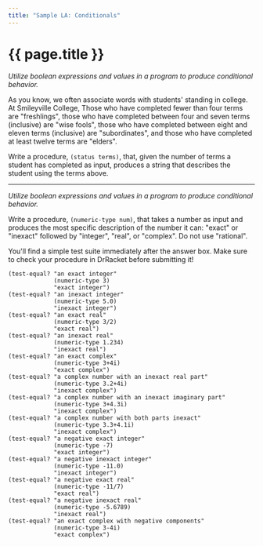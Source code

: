```yaml
---
title: "Sample LA: Conditionals"
---
```

# {{ page.title }}

_Utilize boolean expressions and values in a program to produce conditional behavior._

As you know, we often associate words with students' standing in college.  At Smileyville College, Those who have completed fewer than four terms are "freshlings", those who have completed between four and seven terms (inclusive) are "wise fools", those who have completed between eight and eleven terms (inclusive) are "subordinates", and those who have completed at least twelve terms are "elders".

Write a procedure, `(status terms)`, that, given the number of terms a student has completed as input, produces a string that describes the student using the terms above.

---

_Utilize boolean expressions and values in a program to produce conditional behavior._

Write a procedure, `(numeric-type num)`, that takes a number as input and produces the most specific description of the number it can: "exact" or "inexact" followed by "integer", "real", or "complex".  Do not use "rational".

You'll find a simple test suite immediately after the answer box.  Make sure to check your procedure in DrRacket before submitting it! 

```racket
(test-equal? "an exact integer"
             (numeric-type 3)
             "exact integer")
(test-equal? "an inexact integer"
             (numeric-type 5.0)
             "inexact integer")
(test-equal? "an exact real"
             (numeric-type 3/2)
             "exact real")
(test-equal? "an inexact real"
             (numeric-type 1.234)
             "inexact real")
(test-equal? "an exact complex"
             (numeric-type 3+4i)
             "exact complex")
(test-equal? "a complex number with an inexact real part"
             (numeric-type 3.2+4i)
             "inexact complex")
(test-equal? "a complex number with an inexact imaginary part"
             (numeric-type 3+4.3i)
             "inexact complex")
(test-equal? "a complex number with both parts inexact"
             (numeric-type 3.3+4.1i)
             "inexact complex")
(test-equal? "a negative exact integer"
             (numeric-type -7)
             "exact integer")
(test-equal? "a negative inexact integer"
             (numeric-type -11.0)
             "inexact integer")
(test-equal? "a negative exact real"
             (numeric-type -11/7)
             "exact real")
(test-equal? "a negative inexact real"
             (numeric-type -5.6789)
             "inexact real")
(test-equal? "an exact complex with negative components"
             (numeric-type 3-4i)
             "exact complex")
```




